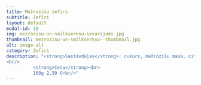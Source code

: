 ```yaml
---
title: Mežrozīšu zefīrs
subtitle: Zefīri
layout: default
modal-id: 19
img: mezrozisu-un-smilkserksu-ievarijums.jpg
thumbnail: mezrozisu-un-smilkserksu--thumbnail.jpg
alt: image-alt
category: Zefiri
description: "<strong>Sastāvdaļas</strong>: cukurs, mežrozīšu masa, citronskābe.<br/>
<br/>
          <strong>Cena</strong><br>
          100g 2,50 €<br/>"
---
```

